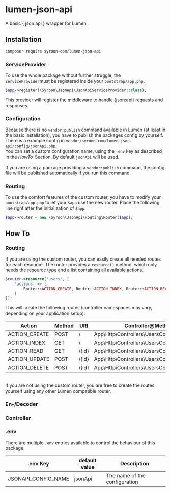 # lumen-json-api
A basic { json:api } wrapper for Lumen

## Installation
```bash
composer require syroon-com/lumen-json-api
```

### ServiceProvider
To use the whole package without further struggle, the `ServiceProvider`must be registered inside
your `bootstrap/app.php`.
```php
$app->register(\Syroon\JsonApi\JsonApiServiceProvider::class);
```
This provider will register the middleware to handle {json:api} requests and responses.

### Configuration
Because there is no `vendor:publish` command available in Lumen (at least in the basic
installation), you have to publish the packages config by yourself. There is a example config
in `vendor/syroon-com/lumen-json-api/config/jsonApi.php`.<br>
You can set a custom configuration name, using the `.env` key as described in the *HowTo*-Section.
By default `jsonApi` will be used.
<br><br>
If you are using a package providing a `vendor:publish` command, the config file will be published
automatically if you run this command.

### Routing
To use the comfort features of the custom router, you have to modify your `bootstrap/app.php`
to let your `$app` use the new router. Place the following line right after the initialization
of `$app`.
```php
$app->router = new \Syroon\JsonApi\Routing\Router($app);
```

## How To
### Routing
If you are using the custom router, you can easily create all needed routes for each resource.
The router provides a `resource()` method, which only needs the resource type and a list containing
all available actions.
```php
$router->resource('users', [
    'actions' => [
        Router::ACTION_CREATE, Router::ACTION_INDEX, Router::ACTION_READ, Router::ACTION_UPDATE, Router::ACTION_DELETE
    ]
]);
```
This will create the following routes (controller namespaces may vary, depending on your application setup):<br>

| Action | Method | URI | Controller@Method |
| ------ | ------ | --- | ---------- |
| ACTION_CREATE | POST | / | App\Http\Controllers\UsersController@store |
| ACTION_INDEX | GET | / | App\Http\Controllers\UsersController@index |
| ACTION_READ | GET | /{id} | App\Http\Controllers\UsersController@show |
| ACTION_UPDATE | POST | /{id} | App\Http\Controllers\UsersController@update |
| ACTION_DELETE | POST | /{id} | App\Http\Controllers\UsersController@delete |
<br>
If you are not using the custom router, you are free to create the routes yourself using any other Lumen compatible router.

### En-/Decoder

### Controller

### .env
There are multiple `.env` entries available to control the behaviour of this package.

| .env Key | default value | Description |
| ---------- | ------------- | ----------- |
| JSONAPI_CONFIG_NAME | jsonApi | The name of the configuration |
